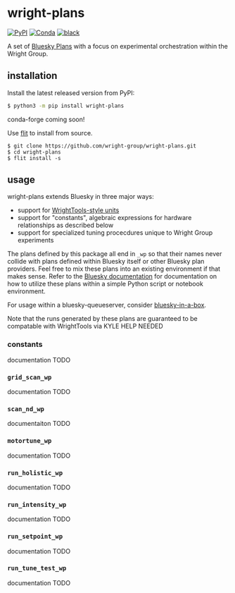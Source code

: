 # wright-plans 

[![PyPI](https://img.shields.io/pypi/v/wright-plans)](https://pypi.org/project/wright-plans)
[![Conda](https://img.shields.io/conda/vn/conda-forge/wright-plans)](https://anaconda.org/conda-forge/wright-plans)
[![black](https://img.shields.io/badge/code--style-black-black)](https://black.readthedocs.io/)

A set of [Bluesky Plans](https://blueskyproject.io/bluesky/plans.html) with a focus on experimental orchestration within the Wright Group.

## installation

Install the latest released version from PyPI:

```bash
$ python3 -m pip install wright-plans
```

conda-forge coming soon!

Use [flit](https://flit.readthedocs.io/) to install from source.

```
$ git clone https://github.com/wright-group/wright-plans.git
$ cd wright-plans
$ flit install -s
```

## usage

wright-plans extends Bluesky in three major ways:
- support for [WrightTools-style units](http://wright.tools/en/stable/units.html)
- support for "constants", algebraic expressions for hardware relationships as described below
- support for specialized tuning procecdures unique to Wright Group experiments

The plans defined by this package all end in `_wp` so that their names never collide with plans defined within Bluesky itself or other Bluesky plan providers.
Feel free to mix these plans into an existing environment if that makes sense.
Refer to the [Bluesky documentation](https://blueskyproject.io/bluesky/) for documentation on how to utilize these plans within a simple Python script or notebook environment.

For usage within a bluesky-queueserver, consider [bluesky-in-a-box](https://github.com/wright-group/bluesky-in-a-box).

Note that the runs generated by these plans are guaranteed to be compatable with WrightTools via KYLE HELP NEEDED

### constants

documentation TODO

### `grid_scan_wp`

documentation TODO

### `scan_nd_wp`

documentaiton TODO

### `motortune_wp`

documentation TODO

### `run_holistic_wp`

documentation TODO

### `run_intensity_wp`

documentation TODO

### `run_setpoint_wp`

documentation TODO

### `run_tune_test_wp`

documentation TODO



